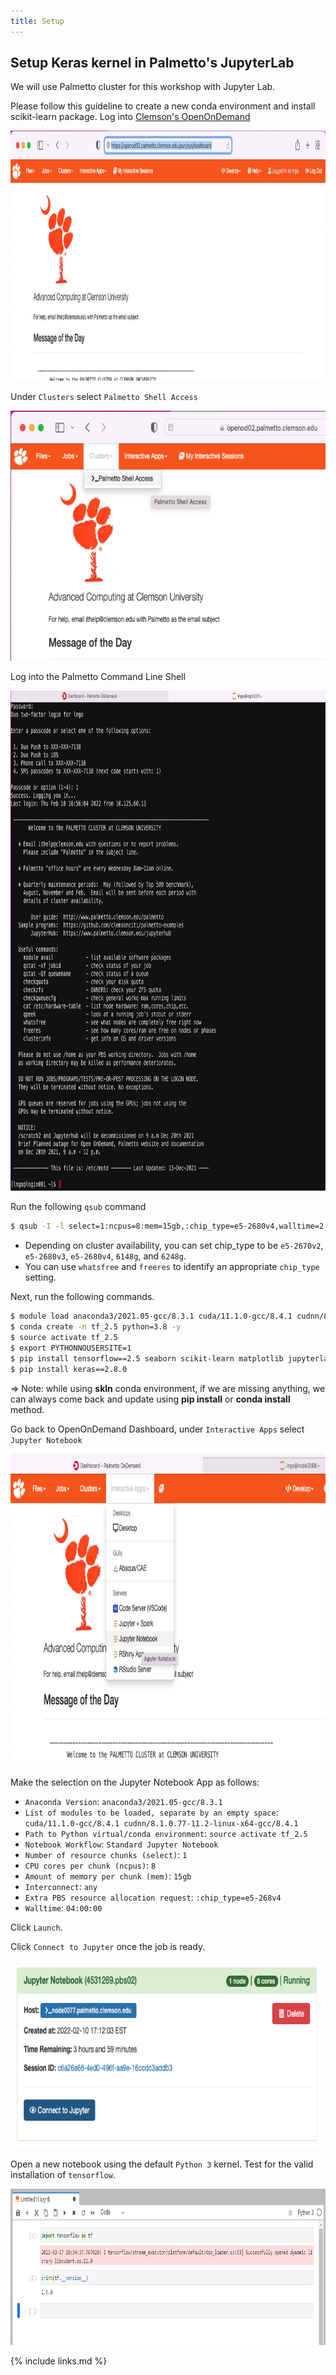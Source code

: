 ```yaml
---
title: Setup
---
```

Setup Keras kernel in Palmetto's JupyterLab
---

We will use Palmetto cluster for this workshop with Jupyter Lab.

Please follow this guideline to create a new conda environment and install scikit-learn package.
Log into [Clemson's OpenOnDemand](https://openod02.palmetto.clemson.edu/)

<img src="fig/setup/01.png" style="height:400px">

Under `Clusters` select `Palmetto Shell Access`

<img src="fig/setup/02.png" style="height:400px">

Log into the Palmetto Command Line Shell

<img src="fig/setup/03.png" style="height:800px">

Run the following `qsub` command

```bash
$ qsub -I -l select=1:ncpus=8:mem=15gb,:chip_type=e5-2680v4,walltime=2:00:00
```

- Depending on cluster availability, you can set chip_type to be `e5-2670v2`, `e5-2680v3`,
`e5-2680v4`, `6148g`, and `6248g`. 
- You can use `whatsfree` and `freeres` to identify an appropriate `chip_type` setting. 

Next, run the following commands. 

```bash
$ module load anaconda3/2021.05-gcc/8.3.1 cuda/11.1.0-gcc/8.4.1 cudnn/8.1.0.77-11.2-linux-x64-gcc/8.4.1
$ conda create -n tf_2.5 python=3.8 -y
$ source activate tf_2.5
$ export PYTHONNOUSERSITE=1
$ pip install tensorflow==2.5 seaborn scikit-learn matplotlib jupyterlab
$ pip install keras==2.8.0
```

=> Note: while using **skln** conda environment, if we are missing anything, we can always come back and update using **pip install**
or **conda install** method.

Go back to OpenOnDemand Dashboard, under `Interactive Apps` select `Jupyter Notebook`

<img src="fig/setup/04.png" style="height:500px">

Make the selection on the Jupyter Notebook App as follows:

- `Anaconda Version`: `anaconda3/2021.05-gcc/8.3.1`
- `List of modules to be loaded, separate by an empty space`: `cuda/11.1.0-gcc/8.4.1 cudnn/8.1.0.77-11.2-linux-x64-gcc/8.4.1` 
- `Path to Python virtual/conda environment`: `source activate tf_2.5`
- `Notebook Workflow`: `Standard Jupyter Notebook`
- `Number of resource chunks (select)`: `1`
- `CPU cores per chunk (ncpus)`: `8`
- `Amount of memory per chunk (mem)`: `15gb`
- `Interconnect`: `any`
- `Extra PBS resource allocation request`: `:chip_type=e5-268v4`
- `Walltime`: `04:00:00`

Click `Launch`. 

Click `Connect to Jupyter` once the job is ready. 

<img src="fig/setup/05.png" style="height:300px">

Open a new notebook using the default `Python 3` kernel. Test for the valid installation of `tensorflow`. 

<img src="fig/setup/06.png" style="height:250px">


{% include links.md %}

